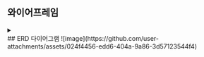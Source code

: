 ## 와이어프레임
<details>
<summary>

</summary>
<img src=["https://capsule-render.vercel.app/api?type=모양&color=색상코드&height=높이&section=header&text=텍스트&fontSize=텍스트크기](https://github.com/user-attachments/assets/c8474062-842d-4b27-a4c0-ade0a3528859)" />
</details>
## ERD 다이어그램
![image](https://github.com/user-attachments/assets/024f4456-edd6-404a-9a86-3d57123544f4)
